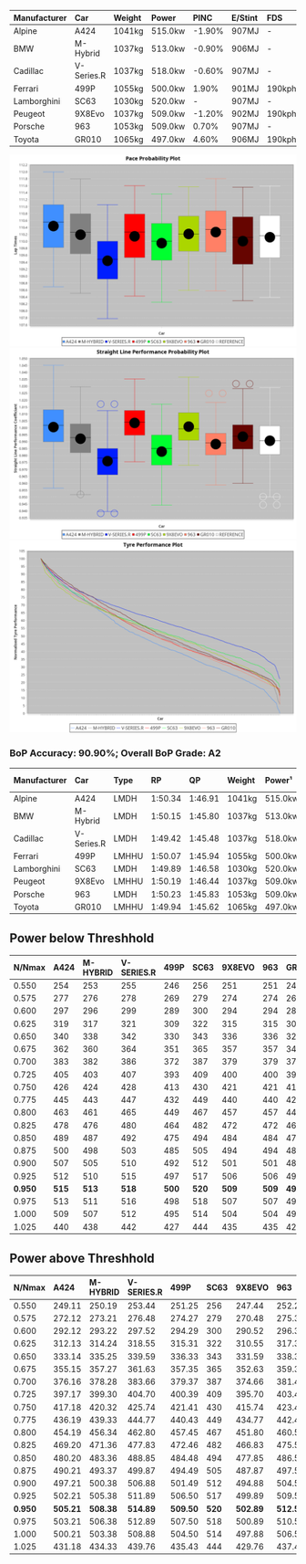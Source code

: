 | Manufacturer | Car        | Weight | Power   | PINC    | E/Stint | FDS     |
|:-|:-|:-|:-|:-|:-|:-|
| Alpine       | A424       | 1041kg | 515.0kw | -1.90%  | 907MJ   |    -    |
| BMW          | M-Hybrid   | 1037kg | 513.0kw | -0.90%  | 906MJ   |    -    |
| Cadillac     | V-Series.R | 1037kg | 518.0kw | -0.60%  | 907MJ   |    -    |
| Ferrari      | 499P       | 1055kg | 500.0kw | 1.90%   | 901MJ   | 190kph  |
| Lamborghini  | SC63       | 1030kg | 520.0kw |    -    | 907MJ   |    -    |
| Peugeot      | 9X8Evo     | 1037kg | 509.0kw | -1.20%  | 902MJ   | 190kph  |
| Porsche      | 963        | 1053kg | 509.0kw | 0.70%   | 907MJ   |    -    |
| Toyota       | GR010      | 1065kg | 497.0kw | 4.60%   | 906MJ   | 190kph  |

![PACECHART](./IMG/OFFICIAL.png)
![STRAIGHTLINEPERFORMANCECHART](./IMG/OFFICIAL_sp.png)
![TYREPERFORMANCECHART](./IMG/OFFICIAL_tw.png)

### BoP Accuracy: 90.90%; Overall BoP Grade: A2
| Manufacturer | Car        | Type  | RP      | QP      | Weight | Power¹  | Threshhold | PINC    | Power²   | E/Stint | AVG Vmax  | FDS     | RDLC | L/Stint | BOP-Grade | Model Accuracy | Model Points | Match%  | SimDiff |
|:-|:-|:-|:-|:-|:-|:-|:-|:-|:-|:-|:-|:-|:-|:-|:-|:-|:-|:-|:-|
| Alpine       | A424       | LMDH  | 1:50.34 | 1:46.91 | 1041kg | 515.0kw | 250.0kph   | -1.90%  | 505.20kw |  907MJ  | 292.15kph |    -    | 1.01 | 33      | +B1       | 99.49%         | 1360         | 85.92%  | +0.07   |
| BMW          | M-Hybrid   | LMDH  | 1:50.15 | 1:45.80 | 1037kg | 513.0kw | 250.0kph   | -0.90%  | 508.40kw |  906MJ  | 291.75kph |    -    | 1.02 | 33      | ~A1       | 98.62%         | 2363         | 100.00% | +0.41   |
| Cadillac     | V-Series.R | LMDH  | 1:49.42 | 1:45.48 | 1037kg | 518.0kw | 250.0kph   | -0.60%  | 514.90kw |  907MJ  | 288.61kph |    -    | 1.03 | 33      | -C2       | 98.50%         | 4201         | 73.47%  | +0.99   |
| Ferrari      | 499P       | LMHHU | 1:50.07 | 1:45.94 | 1055kg | 500.0kw | 250.0kph   | 1.90%   | 509.50kw |  901MJ  | 291.44kph | 190kph  | 1.04 | 33      | ~A1       | 100.00%        | 4441         | 100.00% | +0.27   |
| Lamborghini  | SC63       | LMDH  | 1:49.89 | 1:46.58 | 1030kg | 520.0kw | 250.0kph   |    -    | 520.00kw |  907MJ  | 290.16kph |    -    | 1.05 | 33      | -A2       | 100.00%        | 784          | 91.47%  | #       |
| Peugeot      | 9X8Evo     | LMHHU | 1:50.19 | 1:46.44 | 1037kg | 509.0kw | 250.0kph   | -1.20%  | 502.90kw |  902MJ  | 292.27kph | 190kph  | 1.01 | 33      | +C1       | 100.00%        | 808          | 79.59%  | +1.07   |
| Porsche      | 963        | LMDH  | 1:50.23 | 1:45.83 | 1053kg | 509.0kw | 250.0kph   | 0.70%   | 512.60kw |  907MJ  | 289.56kph |    -    | 1.00 | 33      | ~A1       | 99.87%         | 12613        | 100.00% | +0.48   |
| Toyota       | GR010      | LMHHU | 1:49.94 | 1:45.62 | 1065kg | 497.0kw | 250.0kph   | 4.60%   | 519.90kw |  906MJ  | 289.55kph | 190kph  | 1.02 | 33      | ~A1       | 99.73%         | 2956         | 96.73%  | +0.34   |

## Power below Threshhold
| N/Nmax    | A424    | M-HYBRID | V-SERIES.R | 499P    | SC63    | 9X8EVO  | 963     | GR010   |
|:-|:-|:-|:-|:-|:-|:-|:-|:-|
|  0.550    |  254    |  253     |  255       |  246    |  256    |  251    |  251    |  245    |
|  0.575    |  277    |  276     |  278       |  269    |  279    |  274    |  274    |  267    |
|  0.600    |  297    |  296     |  299       |  289    |  300    |  294    |  294    |  287    |
|  0.625    |  319    |  317     |  321       |  309    |  322    |  315    |  315    |  307    |
|  0.650    |  340    |  338     |  342       |  330    |  343    |  336    |  336    |  328    |
|  0.675    |  362    |  360     |  364       |  351    |  365    |  357    |  357    |  349    |
|  0.700    |  383    |  382     |  386       |  372    |  387    |  379    |  379    |  370    |
|  0.725    |  405    |  403     |  407       |  393    |  409    |  400    |  400    |  391    |
|  0.750    |  426    |  424     |  428       |  413    |  430    |  421    |  421    |  411    |
|  0.775    |  445    |  443     |  447       |  432    |  449    |  440    |  440    |  429    |
|  0.800    |  463    |  461     |  465       |  449    |  467    |  457    |  457    |  446    |
|  0.825    |  478    |  476     |  480       |  464    |  482    |  472    |  472    |  461    |
|  0.850    |  489    |  487     |  492       |  475    |  494    |  484    |  484    |  472    |
|  0.875    |  500    |  498     |  503       |  485    |  505    |  494    |  494    |  482    |
|  0.900    |  507    |  505     |  510       |  492    |  512    |  501    |  501    |  489    |
|  0.925    |  512    |  510     |  515       |  497    |  517    |  506    |  506    |  494    |
| **0.950** | **515** | **513**  | **518**    | **500** | **520** | **509** | **509** | **497** |
|  0.975    |  513    |  511     |  516       |  498    |  518    |  507    |  507    |  495    |
|  1.000    |  509    |  507     |  512       |  495    |  514    |  504    |  504    |  492    |
|  1.025    |  440    |  438     |  442       |  427    |  444    |  435    |  435    |  424    |

## Power above Threshhold
| N/Nmax    | A424       | M-HYBRID   | V-SERIES.R | 499P       | SC63    | 9X8EVO     | 963        | GR010      |
|:-|:-|:-|:-|:-|:-|:-|:-|:-|
|  0.550    |  249.11    |  250.19    |  253.44    |  251.25    |  256    |  247.44    |  252.28    |  256.43    |
|  0.575    |  272.12    |  273.21    |  276.48    |  274.27    |  279    |  270.48    |  275.30    |  279.46    |
|  0.600    |  292.12    |  293.22    |  297.52    |  294.29    |  300    |  290.52    |  296.33    |  299.50    |
|  0.625    |  312.13    |  314.24    |  318.55    |  315.31    |  322    |  310.55    |  317.35    |  321.53    |
|  0.650    |  333.14    |  335.25    |  339.59    |  336.33    |  343    |  331.59    |  338.37    |  342.57    |
|  0.675    |  355.15    |  357.27    |  361.63    |  357.35    |  365    |  352.63    |  359.39    |  364.60    |
|  0.700    |  376.16    |  378.28    |  383.66    |  379.37    |  387    |  374.66    |  381.42    |  386.64    |
|  0.725    |  397.17    |  399.30    |  404.70    |  400.39    |  409    |  395.70    |  403.44    |  408.68    |
|  0.750    |  417.18    |  420.32    |  425.74    |  421.41    |  430    |  415.74    |  423.47    |  429.71    |
|  0.775    |  436.19    |  439.33    |  444.77    |  440.43    |  449    |  434.77    |  442.49    |  448.74    |
|  0.800    |  454.19    |  456.34    |  462.80    |  457.45    |  467    |  451.80    |  460.51    |  466.77    |
|  0.825    |  469.20    |  471.36    |  477.83    |  472.46    |  482    |  466.83    |  475.52    |  481.80    |
|  0.850    |  480.20    |  483.36    |  488.85    |  484.48    |  494    |  477.85    |  486.53    |  493.82    |
|  0.875    |  490.21    |  493.37    |  499.87    |  494.49    |  505    |  487.87    |  497.55    |  504.84    |
|  0.900    |  497.21    |  500.38    |  506.88    |  501.49    |  512    |  494.88    |  504.55    |  511.85    |
|  0.925    |  502.21    |  505.38    |  511.89    |  506.50    |  517    |  499.89    |  509.56    |  516.86    |
| **0.950** | **505.21** | **508.38** | **514.89** | **509.50** | **520** | **502.89** | **512.56** | **519.86** |
|  0.975    |  503.21    |  506.38    |  512.89    |  507.50    |  518    |  500.89    |  510.56    |  517.86    |
|  1.000    |  500.21    |  503.38    |  508.88    |  504.50    |  514    |  497.88    |  506.56    |  513.85    |
|  1.025    |  431.18    |  434.33    |  439.76    |  435.43    |  444    |  429.76    |  437.48    |  443.74    |
